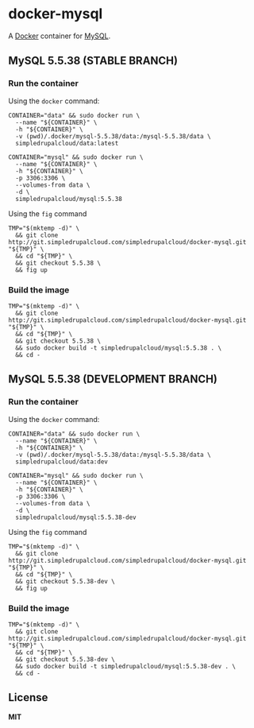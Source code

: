 # docker-mysql

A [Docker](https://docker.com/) container for [MySQL](http://www.mysql.com/).

## MySQL 5.5.38 (STABLE BRANCH)

### Run the container

Using the `docker` command:

    CONTAINER="data" && sudo docker run \
      --name "${CONTAINER}" \
      -h "${CONTAINER}" \
      -v (pwd)/.docker/mysql-5.5.38/data:/mysql-5.5.38/data \
      simpledrupalcloud/data:latest

    CONTAINER="mysql" && sudo docker run \
      --name "${CONTAINER}" \
      -h "${CONTAINER}" \
      -p 3306:3306 \
      --volumes-from data \
      -d \
      simpledrupalcloud/mysql:5.5.38

Using the `fig` command

    TMP="$(mktemp -d)" \
      && git clone http://git.simpledrupalcloud.com/simpledrupalcloud/docker-mysql.git "${TMP}" \
      && cd "${TMP}" \
      && git checkout 5.5.38 \
      && fig up

### Build the image

    TMP="$(mktemp -d)" \
      && git clone http://git.simpledrupalcloud.com/simpledrupalcloud/docker-mysql.git "${TMP}" \
      && cd "${TMP}" \
      && git checkout 5.5.38 \
      && sudo docker build -t simpledrupalcloud/mysql:5.5.38 . \
      && cd -

## MySQL 5.5.38 (DEVELOPMENT BRANCH)

### Run the container

Using the `docker` command:

    CONTAINER="data" && sudo docker run \
      --name "${CONTAINER}" \
      -h "${CONTAINER}" \
      -v (pwd)/.docker/mysql-5.5.38/data:/mysql-5.5.38/data \
      simpledrupalcloud/data:dev

    CONTAINER="mysql" && sudo docker run \
      --name "${CONTAINER}" \
      -h "${CONTAINER}" \
      -p 3306:3306 \
      --volumes-from data \
      -d \
      simpledrupalcloud/mysql:5.5.38-dev

Using the `fig` command

    TMP="$(mktemp -d)" \
      && git clone http://git.simpledrupalcloud.com/simpledrupalcloud/docker-mysql.git "${TMP}" \
      && cd "${TMP}" \
      && git checkout 5.5.38-dev \
      && fig up

### Build the image

    TMP="$(mktemp -d)" \
      && git clone http://git.simpledrupalcloud.com/simpledrupalcloud/docker-mysql.git "${TMP}" \
      && cd "${TMP}" \
      && git checkout 5.5.38-dev \
      && sudo docker build -t simpledrupalcloud/mysql:5.5.38-dev . \
      && cd -

## License

**MIT**
